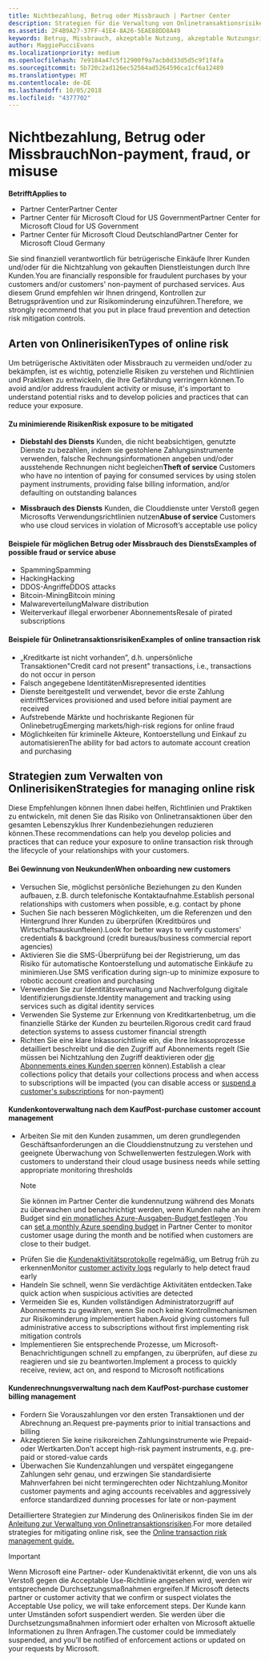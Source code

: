 ```yaml
---
title: Nichtbezahlung, Betrug oder Missbrauch | Partner Center
description: Strategien für die Verwaltung von Onlinetransaktionsrisiken, einschließlich der Nichtzahlung von Waren und Dienstleistungen durch den Kunden sowie betrügerische Aktivitäten oder Missbrauch.
ms.assetid: 2F4B9A27-37FF-41E4-8A26-5EAE88DD8A49
keywords: Betrug, Missbrauch, akzeptable Nutzung, akzeptable Nutzungsrichtlinien, Nichtzahlung, Zahlung durch den Kunden, Onlinerisiko, Diebstahl von Diensten, Dienstmissbrauch, Anhalten eines Abonnements,
author: MaggiePucciEvans
ms.localizationpriority: medium
ms.openlocfilehash: 7e9184a47c5f12900f9a7acb0d33d5d5c9f1f4fa
ms.sourcegitcommit: 5b720c2ad126ec52564ad5264596ca1cf6a12489
ms.translationtype: MT
ms.contentlocale: de-DE
ms.lasthandoff: 10/05/2018
ms.locfileid: "4377702"
---
```

# <a name="non-payment-fraud-or-misuse"></a><span data-ttu-id="54242-104">Nichtbezahlung, Betrug oder Missbrauch</span><span class="sxs-lookup"><span data-stu-id="54242-104">Non-payment, fraud, or misuse</span></span>

**<span data-ttu-id="54242-105">Betrifft</span><span class="sxs-lookup"><span data-stu-id="54242-105">Applies to</span></span>**

-  <span data-ttu-id="54242-106">Partner Center</span><span class="sxs-lookup"><span data-stu-id="54242-106">Partner Center</span></span>
-  <span data-ttu-id="54242-107">Partner Center für Microsoft Cloud for US Government</span><span class="sxs-lookup"><span data-stu-id="54242-107">Partner Center for Microsoft Cloud for US Government</span></span>
-  <span data-ttu-id="54242-108">Partner Center für Microsoft Cloud Deutschland</span><span class="sxs-lookup"><span data-stu-id="54242-108">Partner Center for Microsoft Cloud Germany</span></span>

<span data-ttu-id="54242-109">Sie sind finanziell verantwortlich für betrügerische Einkäufe Ihrer Kunden und/oder für die Nichtzahlung von gekauften Dienstleistungen durch Ihre Kunden.</span><span class="sxs-lookup"><span data-stu-id="54242-109">You are financially responsible for fraudulent purchases by your customers and/or customers' non-payment of purchased services.</span></span> <span data-ttu-id="54242-110">Aus diesem Grund empfehlen wir Ihnen dringend, Kontrollen zur Betrugsprävention und zur Risikominderung einzuführen.</span><span class="sxs-lookup"><span data-stu-id="54242-110">Therefore, we strongly recommend that you put in place fraud prevention and detection risk mitigation controls.</span></span>

## <a name="types-of-online-risk"></a><span data-ttu-id="54242-111">Arten von Onlinerisiken</span><span class="sxs-lookup"><span data-stu-id="54242-111">Types of online risk</span></span>

<span data-ttu-id="54242-112">Um betrügerische Aktivitäten oder Missbrauch zu vermeiden und/oder zu bekämpfen, ist es wichtig, potenzielle Risiken zu verstehen und Richtlinien und Praktiken zu entwickeln, die Ihre Gefährdung verringern können.</span><span class="sxs-lookup"><span data-stu-id="54242-112">To avoid and/or address fraudulent activity or misuse, it's important to understand potential risks and to develop policies and practices that can reduce your exposure.</span></span>

#### <a name="risk-exposure-to-be-mitigated"></a><span data-ttu-id="54242-113">Zu minimierende Risiken</span><span class="sxs-lookup"><span data-stu-id="54242-113">Risk exposure to be mitigated</span></span>

- <span data-ttu-id="54242-114">**Diebstahl des Diensts** Kunden, die nicht beabsichtigen, genutzte Dienste zu bezahlen, indem sie gestohlene Zahlungsinstrumente verwenden, falsche Rechnungsinformationen angeben und/oder ausstehende Rechnungen nicht begleichen</span><span class="sxs-lookup"><span data-stu-id="54242-114">**Theft of service** Customers who have no intention of paying for consumed services by using stolen payment instruments, providing false billing information, and/or defaulting on outstanding balances</span></span>

- <span data-ttu-id="54242-115">**Missbrauch des Diensts** Kunden, die Clouddienste unter Verstoß gegen Microsofts Verwendungsrichtlinien nutzen</span><span class="sxs-lookup"><span data-stu-id="54242-115">**Abuse of service** Customers who use cloud services in violation of Microsoft’s acceptable use policy</span></span>

#### <a name="examples-of-possible-fraud-or-service-abuse"></a><span data-ttu-id="54242-116">Beispiele für möglichen Betrug oder Missbrauch des Diensts</span><span class="sxs-lookup"><span data-stu-id="54242-116">Examples of possible fraud or service abuse</span></span>
- <span data-ttu-id="54242-117">Spamming</span><span class="sxs-lookup"><span data-stu-id="54242-117">Spamming</span></span>
- <span data-ttu-id="54242-118">Hacking</span><span class="sxs-lookup"><span data-stu-id="54242-118">Hacking</span></span>
- <span data-ttu-id="54242-119">DDOS-Angriffe</span><span class="sxs-lookup"><span data-stu-id="54242-119">DDOS attacks</span></span>
- <span data-ttu-id="54242-120">Bitcoin-Mining</span><span class="sxs-lookup"><span data-stu-id="54242-120">Bitcoin mining</span></span>
- <span data-ttu-id="54242-121">Malwareverteilung</span><span class="sxs-lookup"><span data-stu-id="54242-121">Malware distribution</span></span>
- <span data-ttu-id="54242-122">Weiterverkauf illegal erworbener Abonnements</span><span class="sxs-lookup"><span data-stu-id="54242-122">Resale of pirated subscriptions</span></span> 

#### <a name="examples-of-online-transaction-risk"></a><span data-ttu-id="54242-123">Beispiele für Onlinetransaktionsrisiken</span><span class="sxs-lookup"><span data-stu-id="54242-123">Examples of online transaction risk</span></span>
- <span data-ttu-id="54242-124">„Kreditkarte ist nicht vorhanden”, d.h. unpersönliche Transaktionen</span><span class="sxs-lookup"><span data-stu-id="54242-124">"Credit card not present" transactions, i.e., transactions do not occur in person</span></span>
- <span data-ttu-id="54242-125">Falsch angegebene Identitäten</span><span class="sxs-lookup"><span data-stu-id="54242-125">Misrepresented identities</span></span>
- <span data-ttu-id="54242-126">Dienste bereitgestellt und verwendet, bevor die erste Zahlung eintrifft</span><span class="sxs-lookup"><span data-stu-id="54242-126">Services provisioned and used before initial payment are received</span></span>
- <span data-ttu-id="54242-127">Aufstrebende Märkte und hochriskante Regionen für Onlinebetrug</span><span class="sxs-lookup"><span data-stu-id="54242-127">Emerging markets/high-risk regions for online fraud</span></span>
- <span data-ttu-id="54242-128">Möglichkeiten für kriminelle Akteure, Kontoerstellung und Einkauf zu automatisieren</span><span class="sxs-lookup"><span data-stu-id="54242-128">The ability for bad actors to automate account creation and purchasing</span></span>

## <a name="strategies-for-managing-online-risk"></a><span data-ttu-id="54242-129">Strategien zum Verwalten von Onlinerisiken</span><span class="sxs-lookup"><span data-stu-id="54242-129">Strategies for managing online risk</span></span>

<span data-ttu-id="54242-130">Diese Empfehlungen können Ihnen dabei helfen, Richtlinien und Praktiken zu entwickeln, mit denen Sie das Risiko von Onlinetransaktionen über den gesamten Lebenszyklus Ihrer Kundenbeziehungen reduzieren können.</span><span class="sxs-lookup"><span data-stu-id="54242-130">These recommendations can help you develop policies and practices that can reduce your exposure to online transaction risk through the lifecycle of your relationships with your customers.</span></span>  

#### <a name="when-onboarding-new-customers"></a><span data-ttu-id="54242-131">Bei Gewinnung von Neukunden</span><span class="sxs-lookup"><span data-stu-id="54242-131">When onboarding new customers</span></span>
- <span data-ttu-id="54242-132">Versuchen Sie, möglichst persönliche Beziehungen zu den Kunden aufbauen, z.B. durch telefonische Kontaktaufnahme.</span><span class="sxs-lookup"><span data-stu-id="54242-132">Establish personal relationships with customers when possible, e.g. contact by phone</span></span>
- <span data-ttu-id="54242-133">Suchen Sie nach besseren Möglichkeiten, um die Referenzen und den Hintergrund Ihrer Kunden zu überprüfen (Kreditbüros und Wirtschaftsauskunfteien).</span><span class="sxs-lookup"><span data-stu-id="54242-133">Look for better ways to verify customers' credentials & background (credit bureaus/business commercial report agencies)</span></span> 
- <span data-ttu-id="54242-134">Aktivieren Sie die SMS-Überprüfung bei der Registrierung, um das Risiko für automatische Kontoerstellung und automatische Einkäufe zu minimieren.</span><span class="sxs-lookup"><span data-stu-id="54242-134">Use SMS verification during sign-up to minimize exposure to robotic account creation and purchasing</span></span>
- <span data-ttu-id="54242-135">Verwenden Sie zur Identitätsverwaltung und Nachverfolgung digitale Identifizierungsdienste.</span><span class="sxs-lookup"><span data-stu-id="54242-135">Identity management and tracking using services such as digital identity services</span></span>
- <span data-ttu-id="54242-136">Verwenden Sie Systeme zur Erkennung von Kreditkartenbetrug, um die finanzielle Stärke der Kunden zu beurteilen.</span><span class="sxs-lookup"><span data-stu-id="54242-136">Rigorous credit card fraud detection systems to assess customer financial strength</span></span>
- <span data-ttu-id="54242-137">Richten Sie eine klare Inkassorichtlinie ein, die Ihre Inkassoprozesse detailliert beschreibt und die den Zugriff auf Abonnements regelt (Sie müssen bei Nichtzahlung den Zugriff deaktivieren oder [die Abonnements eines Kunden sperren](suspend-a-subscription.md) können).</span><span class="sxs-lookup"><span data-stu-id="54242-137">Establish a clear collections policy that details your collections process and when access to subscriptions will be impacted (you can disable access or [suspend a customer's subscriptions](suspend-a-subscription.md) for non-payment)</span></span>

#### <a name="post-purchase-customer-account-management"></a><span data-ttu-id="54242-138">Kundenkontoverwaltung nach dem Kauf</span><span class="sxs-lookup"><span data-stu-id="54242-138">Post-purchase customer account management</span></span>
- <span data-ttu-id="54242-139">Arbeiten Sie mit den Kunden zusammen, um deren grundlegenden Geschäftsanforderungen an die Clouddienstnutzung zu verstehen und geeignete Überwachung von Schwellenwerten festzulegen.</span><span class="sxs-lookup"><span data-stu-id="54242-139">Work with customers to understand their cloud usage business needs while setting appropriate monitoring thresholds</span></span>
    > [!NOTE]  
    >  <span data-ttu-id="54242-140">Sie können im Partner Center die kundennutzung während des Monats zu überwachen und benachrichtigt werden, wenn Kunden nahe an ihrem Budget sind [ein monatliches Azure-Ausgaben-Budget festlegen](set-an-azure-spending-budget-for-your-customers.md) .</span><span class="sxs-lookup"><span data-stu-id="54242-140">You can [set a monthly Azure spending budget](set-an-azure-spending-budget-for-your-customers.md) in Partner Center to monitor customer usage during the month and be notified when customers are close to their budget.</span></span>
- <span data-ttu-id="54242-141">Prüfen Sie die [Kundenaktivitätsprotokolle](activity-logs.md) regelmäßig, um Betrug früh zu erkennen</span><span class="sxs-lookup"><span data-stu-id="54242-141">Monitor [customer activity logs](activity-logs.md) regularly to help detect fraud early</span></span>
- <span data-ttu-id="54242-142">Handeln Sie schnell, wenn Sie verdächtige Aktivitäten entdecken.</span><span class="sxs-lookup"><span data-stu-id="54242-142">Take quick action when suspicious activities are detected</span></span>
- <span data-ttu-id="54242-143">Vermeiden Sie es, Kunden vollständigen Administratorzugriff auf Abonnements zu gewähren, wenn Sie noch keine Kontrollmechanismen zur Risikominderung implementiert haben.</span><span class="sxs-lookup"><span data-stu-id="54242-143">Avoid giving customers full administrative access to subscriptions without first implementing risk mitigation controls</span></span>
- <span data-ttu-id="54242-144">Implementieren Sie entsprechende Prozesse, um Microsoft-Benachrichtigungen schnell zu empfangen, zu überprüfen, auf diese zu reagieren und sie zu beantworten.</span><span class="sxs-lookup"><span data-stu-id="54242-144">Implement a process to quickly receive, review, act on, and respond to Microsoft notifications</span></span>

#### <a name="post-purchase-customer-billing-management"></a><span data-ttu-id="54242-145">Kundenrechnungsverwaltung nach dem Kauf</span><span class="sxs-lookup"><span data-stu-id="54242-145">Post-purchase customer billing management</span></span>
- <span data-ttu-id="54242-146">Fordern Sie Vorauszahlungen vor den ersten Transaktionen und der Abrechnung an.</span><span class="sxs-lookup"><span data-stu-id="54242-146">Request pre-payments prior to initial transactions and billing</span></span> 
- <span data-ttu-id="54242-147">Akzeptieren Sie keine risikoreichen Zahlungsinstrumente wie Prepaid- oder Wertkarten.</span><span class="sxs-lookup"><span data-stu-id="54242-147">Don't accept high-risk payment instruments, e.g. pre-paid or stored-value cards</span></span>
- <span data-ttu-id="54242-148">Überwachen Sie Kundenzahlungen und verspätet eingegangene Zahlungen sehr genau, und erzwingen Sie standardisierte Mahnverfahren bei nicht termingerechten oder Nichtzahlung.</span><span class="sxs-lookup"><span data-stu-id="54242-148">Monitor customer payments and aging accounts receivables and aggressively enforce standardized dunning processes for late or non-payment</span></span>

<span data-ttu-id="54242-149">Detailliertere Strategien zur Minderung des Onlinerisikos finden Sie im der [Anleitung zur Verwaltung von Onlinetransaktionsrisiken](https://assets.windowsphone.com/7d885238-e13b-4f10-a682-3d5adacd2859/CSP-PartnerRiskGuide-APSFinal_InvariantCulture_Default.zip).</span><span class="sxs-lookup"><span data-stu-id="54242-149">For more detailed strategies for mitigating online risk, see the [Online transaction risk management guide.](https://assets.windowsphone.com/7d885238-e13b-4f10-a682-3d5adacd2859/CSP-PartnerRiskGuide-APSFinal_InvariantCulture_Default.zip)</span></span>

> [!IMPORTANT]  
> <span data-ttu-id="54242-150">Wenn Microsoft eine Partner- oder Kundenaktivität erkennt, die von uns als Verstoß gegen die Acceptable Use-Richtlinie angesehen wird, werden wir entsprechende Durchsetzungsmaßnahmen ergreifen.</span><span class="sxs-lookup"><span data-stu-id="54242-150">If Microsoft detects partner or customer activity that we confirm or suspect violates the Acceptable Use policy, we will take enforcement steps.</span></span> <span data-ttu-id="54242-151">Der Kunde kann unter Umständen sofort suspendiert werden. Sie werden über die Durchsetzungsmaßnahmen informiert oder erhalten von Microsoft aktuelle Informationen zu Ihren Anfragen.</span><span class="sxs-lookup"><span data-stu-id="54242-151">The customer could be immediately suspended, and you'll be notified of enforcement actions or updated on your requests by Microsoft.</span></span>

 

 



